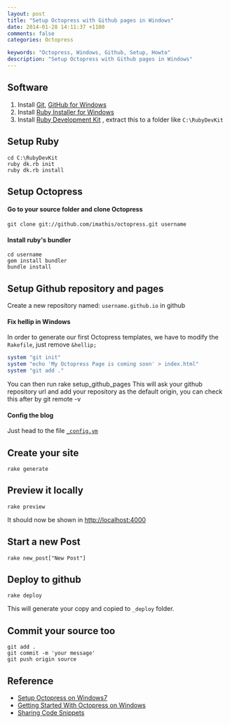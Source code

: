 ```yaml
---
layout: post
title: "Setup Octopress with Github pages in Windows"
date: 2014-01-28 14:11:37 +1100
comments: false
categories: Octopress

keywords: "Octopress, Windows, Github, Setup, Howto"
description: "Setup Octopress with Github pages in Windows"
---
```


## Software ##
1. Install [Git](http://git-scm.com/), [GitHub for Windows](http://windows.github.com)
2. Install [Ruby Installer for Windows](http://rubyinstaller.org/downloads/)
3. Install [Ruby Development Kit](https://github.com/oneclick/rubyinstaller/downloads/)
, extract this to a folder like `C:\RubyDevKit`

## Setup Ruby ##
	cd C:\RubyDevKit
	ruby dk.rb init
	ruby dk.rb install

## Setup Octopress ##
#### Go to your source folder and clone Octopress ####
	git clone git://github.com/imathis/octopress.git username

<!-- more -->
	
#### Install ruby's bundler ####
	cd username
	gem install bundler
	bundle install

## Setup Github repository and pages ##
Create a new repository named: `username.github.io` in github

#### Fix hellip in Windows ####
In order to generate our first Octopress templates, we have to modify the `Rakefile`, just remove `&hellip;` 
``` rb Rakefile start:348 mark:349
system "git init"
system "echo 'My Octopress Page is coming soon' > index.html"
system "git add ."
```
You can then run
	rake setup_github_pages
This will ask your github repository url and add your repository as the default origin, you can check this after by
	git remote -v

#### Config the blog ####
Just head to the file <a href="http://octopress.org/docs/configuring/"><code>_config.ym</code></a>

## Create your site ##
	rake generate

## Preview it locally ##
	rake preview
It should now be shown in <a href="http://localhost:4000" target="_blank">http://localhost:4000</a>

## Start a new Post ##
	rake new_post["New Post"]

## Deploy to github ##
	rake deploy
This will generate your copy and copied to `_deploy` folder.

## Commit your source too ##
	git add .
	git commit -m 'your message'
	git push origin source

## Reference ##
- <a href="http://www.techelex.org/setup-octopress-on-windows7/" target="_blank">Setup Octopress on Windows7</a>
- <a href="http://derantell.github.io/blog/2012/12/02/getting-started-with-octopress-on-windows/" target="_blank">Getting Started With Octopress on Windows</a>
- <a href="http://octopress.org/docs/blogging/code/" target="_blank">Sharing Code Snippets</a>
